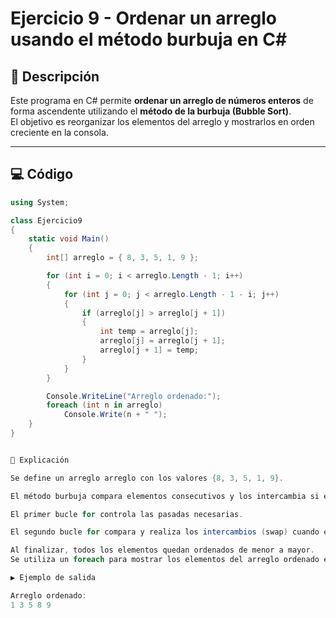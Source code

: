 # Ejercicio 9 - Ordenar un arreglo usando el método burbuja en C#

## 📌 Descripción
Este programa en C# permite **ordenar un arreglo de números enteros** de forma ascendente utilizando el **método de la burbuja (Bubble Sort)**.  
El objetivo es reorganizar los elementos del arreglo y mostrarlos en orden creciente en la consola.

---

## 💻 Código

```csharp
using System;

class Ejercicio9
{
    static void Main()
    {
        int[] arreglo = { 8, 3, 5, 1, 9 };

        for (int i = 0; i < arreglo.Length - 1; i++)
        {
            for (int j = 0; j < arreglo.Length - 1 - i; j++)
            {
                if (arreglo[j] > arreglo[j + 1])
                {
                    int temp = arreglo[j];
                    arreglo[j] = arreglo[j + 1];
                    arreglo[j + 1] = temp;
                }
            }
        }

        Console.WriteLine("Arreglo ordenado:");
        foreach (int n in arreglo)
            Console.Write(n + " ");
    }
}


📖 Explicación

Se define un arreglo arreglo con los valores {8, 3, 5, 1, 9}.

El método burbuja compara elementos consecutivos y los intercambia si están en el orden incorrecto:

El primer bucle for controla las pasadas necesarias.

El segundo bucle for compara y realiza los intercambios (swap) cuando el elemento actual es mayor que el siguiente.

Al finalizar, todos los elementos quedan ordenados de menor a mayor.
Se utiliza un foreach para mostrar los elementos del arreglo ordenado en consola, separados por espacios.

▶️ Ejemplo de salida

Arreglo ordenado:
1 3 5 8 9